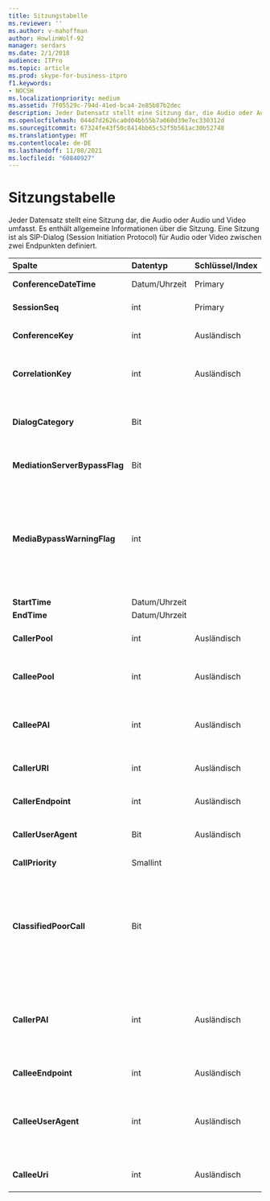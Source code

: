 ```yaml
---
title: Sitzungstabelle
ms.reviewer: ''
ms.author: v-mahoffman
author: HowlinWolf-92
manager: serdars
ms.date: 2/1/2018
audience: ITPro
ms.topic: article
ms.prod: skype-for-business-itpro
f1.keywords:
- NOCSH
ms.localizationpriority: medium
ms.assetid: 7f05529c-794d-41ed-bca4-2e85b87b2dec
description: Jeder Datensatz stellt eine Sitzung dar, die Audio oder Audio und Video umfasst. Es enthält allgemeine Informationen über die Sitzung. Eine Sitzung ist als SIP-Dialog (Session Initiation Protocol) für Audio oder Video zwischen zwei Endpunkten definiert.
ms.openlocfilehash: 044d7d2626ca0d04bb55b7a060d39e7ec330312d
ms.sourcegitcommit: 67324fe43f50c8414bb65c52f5b561ac30b52748
ms.translationtype: MT
ms.contentlocale: de-DE
ms.lasthandoff: 11/08/2021
ms.locfileid: "60840927"
---
```

# <a name="session-table"></a>Sitzungstabelle
 
Jeder Datensatz stellt eine Sitzung dar, die Audio oder Audio und Video umfasst. Es enthält allgemeine Informationen über die Sitzung. Eine Sitzung ist als SIP-Dialog (Session Initiation Protocol) für Audio oder Video zwischen zwei Endpunkten definiert.
  
|**Spalte**|**Datentyp**|**Schlüssel/Index**|**Details**|
|:-----|:-----|:-----|:-----|
|**ConferenceDateTime** <br/> |Datum/Uhrzeit  <br/> |Primary  <br/> |Referenziert aus der [Dialogtabelle.](dialog.md)  <br/> |
|**SessionSeq** <br/> |int  <br/> |Primary  <br/> |Referenziert aus der [Dialogtabelle.](dialog.md)  <br/> |
|**ConferenceKey** <br/> |int  <br/> |Ausländisch  <br/> |Konferenzschlüssel. Referenziert aus der [Konferenztabelle.](conference.md)  <br/> |
|**CorrelationKey** <br/> |int  <br/> |Ausländisch  <br/> |Korrelationsschlüssel. Referenziert aus der [SessionCorrelation-Tabelle.](sessioncorrelation.md)  <br/> |
|**DialogCategory** <br/> |Bit  <br/> | <br/> |Dialogkategorie; 0 ist Skype for Business Server vermittlungsserver leg; 1 ist Vermittlungsserver zu PSTN-Gateway.  <br/> |
|**MediationServerBypassFlag** <br/> |Bit  <br/> ||Flag, das angibt, ob der Anruf umgangen wurde oder nicht.  <br/> |
|**MediaBypassWarningFlag** <br/> |int  <br/> ||Dieses Feld gibt gegebenenfalls an, warum ein Anruf nicht umgangen wurde, auch wenn die Umgehungs-IDs übereinstimmen. Für Skype for Business Server wird nur ein Wert definiert.  <br/> 0x0001: Unbekannte Umgehungs-ID für Standardnetzwerkadapter.  <br/> |
|**StartTime** <br/> |Datum/Uhrzeit  <br/> | <br/> |Die Startzeit des Anrufs.  <br/> |
|**EndTime** <br/> |Datum/Uhrzeit  <br/> | <br/> |Die Endzeit des Anrufs.  <br/> |
|**CallerPool** <br/> |int  <br/> |Ausländisch  <br/> |Der Pool des Anrufers. Referenziert aus der [Pool-Tabelle.](pool.md)  <br/> |
|**CalleePool** <br/> |int  <br/> |Ausländisch  <br/> |Der Pool des Anrufempfängers. Referenziert aus der [Pool-Tabelle.](pool.md)  <br/> |
|**CalleePAI** <br/> |int  <br/> |Ausländisch  <br/> |SIP-URI in der SIP-p-asserted Identity (PAI) des empfangenden Endpunkts. Referenziert aus der [Tabelle "User".](user-0.md)  <br/> |
|**CallerURI** <br/> |int  <br/> |Ausländisch  <br/> |Der URI des Aufrufers. Referenziert aus der [Tabelle "User".](user-0.md)  <br/> |
|**CallerEndpoint** <br/> |int  <br/> |Ausländisch  <br/> |Endpunkt des Anrufers. Referenziert aus der [Endpunkttabelle.](endpoint.md)  <br/> |
|**CallerUserAgent** <br/> |Bit  <br/> |Ausländisch  <br/> |Der Benutzer-Agent des Anrufers. Referenziert aus der [UserAgent-Tabelle.](useragent.md)  <br/> |
|**CallPriority** <br/> |Smallint  <br/> ||Die Priorität dieses Aufrufs.  <br/> |
|**ClassifiedPoorCall** <br/> |Bit  <br/> ||Diese Spalte ist veraltet und wird in Skype for Business Server nicht mehr verwendet. Stattdessen werden diese Informationen auf einer Pro-Media-Linienbasis gemeldet. Weitere Informationen finden Sie in der [MediaLine-Tabelle.](medialine-0.md) <br/> |
|**CallerPAI** <br/> |int  <br/> |Ausländisch  <br/> |P-Asserted-Identity des Benutzers, der den Anruf getätigt hat. Die P-Asserted-Identity (PAI) wird verwendet, um die tatsächliche Identität des Benutzers zu vermitteln, der den Anruf getätigt hat.  <br/> |
|**CalleeEndpoint** <br/> |int  <br/> |Ausländisch  <br/> |Endpunkt, der den Anruf empfangen hat.  <br/> |
|**CalleeUserAgent** <br/> |int  <br/> |Ausländisch  <br/> |Benutzer-Agent, der von dem Benutzer eingesetzt wird, der den Anruf empfangen hat. Benutzer-Agents stellen das Clientendpunktgerät dar.  <br/> |
|**CalleeUri** <br/> |int  <br/> |Ausländisch  <br/> |SIP-URI des Benutzers, der den Anruf empfangen hat.  <br/> |
   

